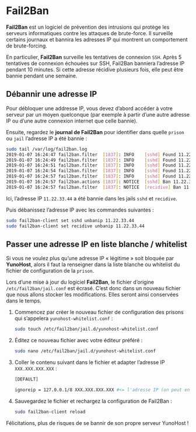 # Fail2Ban

**Fail2Ban** est un logiciel de prévention des intrusions qui protège les serveurs informatiques contre les attaques de brute-force. Il surveille certains journaux et bannira les adresses IP qui montrent un comportement de brute-forcing.

En particulier, **Fail2Ban** surveille les tentatives de connexion `SSH`. Après 5 tentatives de connexion échouées sur SSH, Fail2Ban banniera l’adresse IP pendant 10 minutes. Si cette adresse récidive plusieurs fois, elle peut être bannie pendant une semaine.

## Débannir une adresse IP

Pour débloquer une addresse IP, vous devez d’abord accéder à votre serveur par un moyen quelconque (par exemple à partir d’une autre adresse IP ou d’une autre connexion internet que celle bannie).

Ensuite, regardez le **journal de Fail2Ban** pour identifier dans quelle `prison` ou `jail` l’adresse IP a été bannie :

```bash
sudo tail /var/log/fail2ban.log
2019-01-07 16:24:47 fail2ban.filter  [1837]: INFO    [sshd] Found 11.22.33.44
2019-01-07 16:24:49 fail2ban.filter  [1837]: INFO    [sshd] Found 11.22.33.44
2019-01-07 16:24:51 fail2ban.filter  [1837]: INFO    [sshd] Found 11.22.33.44
2019-01-07 16:24:54 fail2ban.filter  [1837]: INFO    [sshd] Found 11.22.33.44
2019-01-07 16:24:57 fail2ban.filter  [1837]: INFO    [sshd] Found 11.22.33.44
2019-01-07 16:24:57 fail2ban.actions [1837]: NOTICE  [sshd] Ban 11.22.33.44
2019-01-07 16:24:57 fail2ban.filter  [1837]: NOTICE  [recidive] Ban 11.22.33.44
```

Ici, l’adresse IP `11.22.33.44` a été bannie dans les jails `sshd` et `recidive`.

Puis débanissez l’adresse IP avec les commandes suivantes :

```bash
sudo fail2ban-client set sshd unbanip 11.22.33.44
sudo fail2ban-client set recidive unbanip 11.22.33.44
```

## Passer une adresse IP en liste blanche / whitelist

Si vous ne voulez plus qu’une adresse IP « légitime » soit bloquée par **YunoHost**, alors il faut la renseigner dans la liste blanche ou whitelist du fichier de configuration de la `prison`.

Lors d’une mise à jour du logiciel **Fail2Ban**, le fichier d’origine `/etc/fail2ban/jail.conf` est écrasé. C’est donc dans un nouveau fichier que nous allons stocker les modifications. Elles seront ainsi conservées dans le temps.

1. Commencez par créer le nouveau fichier de configuration des prisons qui s’appelera `yunohost-whitelist.conf` :

    ```bash
    sudo touch /etc/fail2ban/jail.d/yunohost-whitelist.conf
    ```

2. Éditez ce nouveau fichier avec votre éditeur préféré :

    ```bash
    sudo nano /etc/fail2ban/jail.d/yunohost-whitelist.conf
    ```

3. Coller le contenu suivant dans le fichier et adapter l’adresse IP `XXX.XXX.XXX.XXX` :

    ```bash
    [DEFAULT]

    ignoreip = 127.0.0.1/8 XXX.XXX.XXX.XXX #<= l'adresse IP (on peut en mettre  plusieurs, séparées par un espace) que vous voulez passer en liste blanche / whitelist
    ```

4. Sauvegardez le fichier et rechargez la configuration de Fail2Ban :

    ```bash
    sudo fail2ban-client reload
    ```

Félicitations, plus de risques de se bannir de son propre serveur YunoHost !
